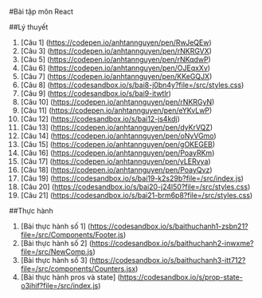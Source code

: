#Bài tập môn React

##Lý thuyết
1.	[Câu 1] (https://codepen.io/anhtannguyen/pen/RwJeQEw)
2.	[Câu 3] (https://codepen.io/anhtannguyen/pen/rNKRGVX)
3.	[Câu 5] (https://codepen.io/anhtannguyen/pen/rNKqdwP)
4.	[Câu 6] (https://codepen.io/anhtannguyen/pen/OJEqxXv)
5.	[Câu 7] (https://codepen.io/anhtannguyen/pen/KKeGQJX)
6.	[Câu 8] (https://codesandbox.io/s/bai8-j0bn4y?file=/src/styles.css)
7.	[Câu 9] (https://codesandbox.io/s/bai9-itwtlr)
8.	[Câu 10] (https://codepen.io/anhtannguyen/pen/rNKRGyN)
9.	[Câu 11] (https://codepen.io/anhtannguyen/pen/eYKvLwP)
10.	[Câu 12] (https://codesandbox.io/s/bai12-js4kdj)
11.	[Câu 13] (https://codepen.io/anhtannguyen/pen/dyKrVQZ)
12.	[Câu 14] (https://codepen.io/anhtannguyen/pen/oNyVGmo)
13.	[Câu 15] (https://codepen.io/anhtannguyen/pen/gOKEGEB)
14.	[Câu 16] (https://codepen.io/anhtannguyen/pen/PoayRKm)
15.	[Câu 17] (https://codepen.io/anhtannguyen/pen/yLERvya)
16.	[Câu 18] (https://codepen.io/anhtannguyen/pen/PoayQvz)
17.	[Câu 19] (https://codesandbox.io/s/bai19-k2s29b?file=/src/index.js)
18.	[Câu 20] (https://codesandbox.io/s/bai20-j24l50?file=/src/styles.css)
19.	[Câu 21] (https://codesandbox.io/s/bai21-brm6p8?file=/src/styles.css)

##Thực hành
1.  [Bài thực hành số 1] (https://codesandbox.io/s/baithuchanh1-zsbn21?file=/src/Components/Footer.js)
2.  [Bài thực hành số 2] (https://codesandbox.io/s/baithuchanh2-inwxme?file=/src/NewComp.js)
3.  [Bài thực hành số 3] (https://codesandbox.io/s/baithuchanh3-itt712?file=/src/components/Counters.jsx)
4.  [Bài thực hành pros và state] (https://codesandbox.io/s/prop-state-o3ihif?file=/src/index.js)
